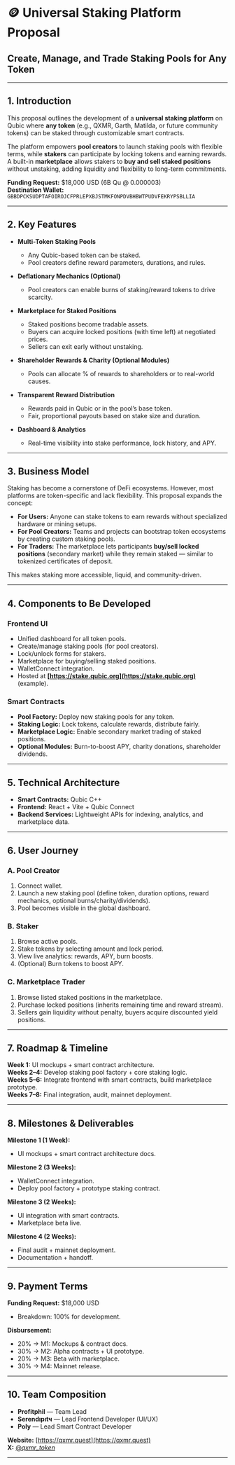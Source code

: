 # 🪙 Universal Staking Platform Proposal  
## Create, Manage, and Trade Staking Pools for Any Token  

---

## 1. Introduction  

This proposal outlines the development of a **universal staking platform** on Qubic where **any token** (e.g., QXMR, Garth, Matilda, or future community tokens) can be staked through customizable smart contracts.  

The platform empowers **pool creators** to launch staking pools with flexible terms, while **stakers** can participate by locking tokens and earning rewards. A built-in **marketplace** allows stakers to **buy and sell staked positions** without unstaking, adding liquidity and flexibility to long-term commitments.  

**Funding Request:** $18,000 USD (6B Qu @ 0.000003)  
**Destination Wallet:** `GBBDPCKSUDPTAFOIROJCFPRLEPXBJSTMKFONPDVBHBWTPUDVFEKRYPSBLLIA`  

---

## 2. Key Features  

- **Multi-Token Staking Pools**  
  - Any Qubic-based token can be staked.  
  - Pool creators define reward parameters, durations, and rules.  

- **Deflationary Mechanics (Optional)**  
  - Pool creators can enable burns of staking/reward tokens to drive scarcity.  

- **Marketplace for Staked Positions**  
  - Staked positions become tradable assets.  
  - Buyers can acquire locked positions (with time left) at negotiated prices.  
  - Sellers can exit early without unstaking.  

- **Shareholder Rewards & Charity (Optional Modules)**  
  - Pools can allocate % of rewards to shareholders or to real-world causes.  

- **Transparent Reward Distribution**  
  - Rewards paid in Qubic or in the pool’s base token.  
  - Fair, proportional payouts based on stake size and duration.  

- **Dashboard & Analytics**  
  - Real-time visibility into stake performance, lock history, and APY.  

---

## 3. Business Model  

Staking has become a cornerstone of DeFi ecosystems. However, most platforms are token-specific and lack flexibility. This proposal expands the concept:  

- **For Users:** Anyone can stake tokens to earn rewards without specialized hardware or mining setups.  
- **For Pool Creators:** Teams and projects can bootstrap token ecosystems by creating custom staking pools.  
- **For Traders:** The marketplace lets participants **buy/sell locked positions** (secondary market) while they remain staked — similar to tokenized certificates of deposit.  

This makes staking more accessible, liquid, and community-driven.  

---

## 4. Components to Be Developed  

### Frontend UI  
- Unified dashboard for all token pools.  
- Create/manage staking pools (for pool creators).  
- Lock/unlock forms for stakers.  
- Marketplace for buying/selling staked positions.  
- WalletConnect integration.  
- Hosted at **[https://stake.qubic.org](https://stake.qubic.org)** (example).  

### Smart Contracts  
- **Pool Factory:** Deploy new staking pools for any token.  
- **Staking Logic:** Lock tokens, calculate rewards, distribute fairly.  
- **Marketplace Logic:** Enable secondary market trading of staked positions.  
- **Optional Modules:** Burn-to-boost APY, charity donations, shareholder dividends.  

---

## 5. Technical Architecture  

- **Smart Contracts:** Qubic C++  
- **Frontend:** React + Vite + Qubic Connect  
- **Backend Services:** Lightweight APIs for indexing, analytics, and marketplace data.  

---

## 6. User Journey  

### A. Pool Creator  
1. Connect wallet.  
2. Launch a new staking pool (define token, duration options, reward mechanics, optional burns/charity/dividends).  
3. Pool becomes visible in the global dashboard.  

### B. Staker  
1. Browse active pools.  
2. Stake tokens by selecting amount and lock period.  
3. View live analytics: rewards, APY, burn boosts.  
4. (Optional) Burn tokens to boost APY.  

### C. Marketplace Trader  
1. Browse listed staked positions in the marketplace.  
2. Purchase locked positions (inherits remaining time and reward stream).  
3. Sellers gain liquidity without penalty, buyers acquire discounted yield positions.  

---

## 7. Roadmap & Timeline  

**Week 1:** UI mockups + smart contract architecture.  
**Weeks 2–4:** Develop staking pool factory + core staking logic.  
**Weeks 5–6:** Integrate frontend with smart contracts, build marketplace prototype.  
**Weeks 7–8:** Final integration, audit, mainnet deployment.  

---

## 8. Milestones & Deliverables  

**Milestone 1 (1 Week):**  
- UI mockups + smart contract architecture docs.  

**Milestone 2 (3 Weeks):**  
- WalletConnect integration.  
- Deploy pool factory + prototype staking contract.  

**Milestone 3 (2 Weeks):**  
- UI integration with smart contracts.  
- Marketplace beta live.  

**Milestone 4 (2 Weeks):**  
- Final audit + mainnet deployment.  
- Documentation + handoff.  

---

## 9. Payment Terms  

**Funding Request:** $18,000 USD  
- Breakdown: 100% for development.  

**Disbursement:**  
- 20% → M1: Mockups & contract docs.  
- 30% → M2: Alpha contracts + UI prototype.  
- 20% → M3: Beta with marketplace.  
- 30% → M4: Mainnet release.  

---

## 10. Team Composition  

- **Profitphil** — Team Lead  
- **Serendıpıtч** — Lead Frontend Developer (UI/UX)  
- **Poly** — Lead Smart Contract Developer  

**Website:** [https://qxmr.quest](https://qxmr.quest)  
**X:** [@_qxmr_token_](https://x.com/_qxmr_token_)  

---
